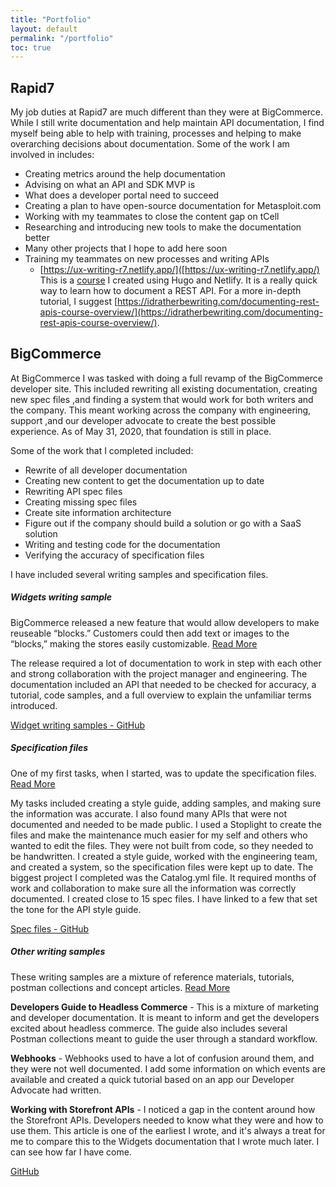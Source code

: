 ```yaml
---
title: "Portfolio"
layout: default
permalink: "/portfolio"
toc: true
---
```



## Rapid7

My job duties at Rapid7 are much different than they were at BigCommerce. While I still write documentation and help maintain API documentation, I find myself being able to help with training, processes and helping to make overarching decisions about documentation. Some of the work I am involved in includes:
* Creating metrics around the help documentation
* Advising on what an API and SDK MVP is
* What does a developer portal need to succeed
* Creating a plan to have open-source documentation for Metasploit.com
* Working with my teammates to close the content gap on tCell
* Researching and introducing new tools to make the documentation better
* Many other projects that I hope to add here soon
* Training my teammates on new processes and writing APIs
  * [https://ux-writing-r7.netlify.app/]([https://ux-writing-r7.netlify.app/) This is a [course](https://github.com/tperry-r7/ux-writing-training) I created using Hugo and Netlify. It is a really quick way to learn how to document a REST API.  For a more in-depth tutorial, I suggest [https://idratherbewriting.com/documenting-rest-apis-course-overview/](https://idratherbewriting.com/documenting-rest-apis-course-overview/). 


## BigCommerce

At BigCommerce I was tasked with doing a full revamp of the BigCommerce developer site. This included rewriting all existing documentation, creating new spec files ,and finding a system that would work for both writers and the company. This meant working across the company with engineering, support ,and our developer advocate to create the best possible experience. As of May 31, 2020, that foundation is still in place.

Some of the work that I completed included:

* Rewrite of all developer documentation
* Creating new content to get the documentation up to date
* Rewriting API spec files
* Creating missing spec files
* Create site information architecture
* Figure out if the company should build a solution or go with a SaaS solution
* Writing and testing code for the documentation
* Verifying the accuracy of specification files

I have included several writing samples and specification files. 

  <div class="row">
    <div class="col-sm-4">
      <div class="card">
        <div class="card-body">
          <h5 class="card-title">Widgets writing sample</h5>
          <p class="card-text">BigCommerce released a new feature that would allow developers to make reuseable “blocks.” Customers could then add text or images to the “blocks,” making the stores easily customizable. <a data-toggle="collapse" href="#collapsewidgetwriting" role="button" aria-expanded="false" aria-controls="collapsewidgetwriting">
              Read More
            </a></p>
          <p>
          </p>
          <div class="collapse" id="collapsewidgetwriting">
            <p>
              The release required a lot of documentation to work in step with each other and strong collaboration with the project manager and engineering. The documentation included an API that needed to be checked for accuracy, a tutorial, code samples, and a full overview to explain the unfamiliar terms introduced.
            </p>
          </div>
          <a href="https://github.com/tjperry07/personal-site/tree/master/_portfolio_files/bigcommerce/widgets" class="btn btn-primary">Widget writing samples - GitHub</a>
        </div>
      </div>
    </div> <!--Card one end-->
      <div class="col-sm-4">
        <div class="card">
          <div class="card-body">
            <h5 class="card-title">Specification files</h5>
            <p class="card-text">One of my first tasks, when I started, was to update the specification files. <a data-toggle="collapse" href="#collapsespecfiles" role="button" aria-expanded="false" aria-controls="collapsespecfiles">
                Read More
              </a></p>
            <p>
            </p>
            <div class="collapse" id="collapsespecfiles">
              <p>
                My tasks included creating a style guide, adding samples, and making sure the information was accurate. I also found many APIs that were not documented and needed to be made public. I used a Stoplight to create the files and make the maintenance much easier for my self and others who wanted to edit the files. They were not built from code, so they needed to be handwritten. I created a style guide, worked with the engineering team, and created a system, so the specification files were kept up to date. The biggest project I completed was the Catalog.yml file. It required months of work and collaboration to make sure all the information was correctly documented. I created close to 15 spec files. I have linked to a few that set the tone for the API style guide.</p>
            </div>
            <a href="https://github.com/tjperry07/personal-site/tree/master/_portfolio_files/bigcommerce/spec_files" class="btn btn-primary">Spec files - GitHub</a>
          </div>
        </div>
      </div>
      <!--Card two end-->
      <div class="col-sm-4">
        <div class="card">
          <div class="card-body">
            <h5 class="card-title">Other writing samples</h5>
            <p class="card-text">These writing samples are a mixture of reference materials, tutorials, postman collections and concept articles. <a data-toggle="collapse" href="#collapseothersamples" role="button" aria-expanded="false" aria-controls="collapseothersamples">
                Read More
              </a></p>
            <p>
            </p>
            <div class="collapse" id="collapseothersamples">
              <p><strong>Developers Guide to Headless Commerce</strong> - This is a mixture of marketing and developer documentation. It is meant to inform and get the developers excited about headless commerce.
                The guide also includes several Postman collections meant to guide the user through a standard workflow. </p>
              <p><strong>Webhooks</strong> - Webhooks used to have a lot of confusion around them, and they were not well documented. I add some information on which events are available and created a quick tutorial based on an app our Developer Advocate had written. </p>
              <p><strong>Working with Storefront APIs</strong> - I noticed a gap in the content around how the Storefront APIs. Developers needed to know what they were and how to use them. This article is one of the earliest I wrote, and it's always a treat for me to compare this to the Widgets documentation that I wrote much later. I can see how far I have come. </p>
            </div>
            <a href="https://github.com/tjperry07/personal-site/tree/master/_portfolio_files/bigcommerce/other" class="btn btn-primary">GitHub</a>
          </div>
        </div>
      </div>
      <!--Card three-->
    </div>
